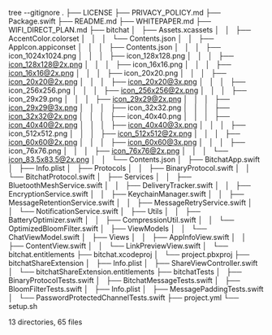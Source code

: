 tree --gitignore
.
├── LICENSE
├── PRIVACY_POLICY.md
├── Package.swift
├── README.md
├── WHITEPAPER.md
├── WIFI_DIRECT_PLAN.md
├── bitchat
│   ├── Assets.xcassets
│   │   ├── AccentColor.colorset
│   │   │   └── Contents.json
│   │   ├── AppIcon.appiconset
│   │   │   ├── Contents.json
│   │   │   ├── icon_1024x1024.png
│   │   │   ├── icon_128x128.png
│   │   │   ├── icon_128x128@2x.png
│   │   │   ├── icon_16x16.png
│   │   │   ├── icon_16x16@2x.png
│   │   │   ├── icon_20x20.png
│   │   │   ├── icon_20x20@2x.png
│   │   │   ├── icon_20x20@3x.png
│   │   │   ├── icon_256x256.png
│   │   │   ├── icon_256x256@2x.png
│   │   │   ├── icon_29x29.png
│   │   │   ├── icon_29x29@2x.png
│   │   │   ├── icon_29x29@3x.png
│   │   │   ├── icon_32x32.png
│   │   │   ├── icon_32x32@2x.png
│   │   │   ├── icon_40x40.png
│   │   │   ├── icon_40x40@2x.png
│   │   │   ├── icon_40x40@3x.png
│   │   │   ├── icon_512x512.png
│   │   │   ├── icon_512x512@2x.png
│   │   │   ├── icon_60x60@2x.png
│   │   │   ├── icon_60x60@3x.png
│   │   │   ├── icon_76x76.png
│   │   │   ├── icon_76x76@2x.png
│   │   │   └── icon_83.5x83.5@2x.png
│   │   └── Contents.json
│   ├── BitchatApp.swift
│   ├── Info.plist
│   ├── Protocols
│   │   ├── BinaryProtocol.swift
│   │   └── BitchatProtocol.swift
│   ├── Services
│   │   ├── BluetoothMeshService.swift
│   │   ├── DeliveryTracker.swift
│   │   ├── EncryptionService.swift
│   │   ├── KeychainManager.swift
│   │   ├── MessageRetentionService.swift
│   │   ├── MessageRetryService.swift
│   │   └── NotificationService.swift
│   ├── Utils
│   │   ├── BatteryOptimizer.swift
│   │   ├── CompressionUtil.swift
│   │   └── OptimizedBloomFilter.swift
│   ├── ViewModels
│   │   └── ChatViewModel.swift
│   ├── Views
│   │   ├── AppInfoView.swift
│   │   ├── ContentView.swift
│   │   └── LinkPreviewView.swift
│   └── bitchat.entitlements
├── bitchat.xcodeproj
│   └── project.pbxproj
├── bitchatShareExtension
│   ├── Info.plist
│   ├── ShareViewController.swift
│   └── bitchatShareExtension.entitlements
├── bitchatTests
│   ├── BinaryProtocolTests.swift
│   ├── BitchatMessageTests.swift
│   ├── BloomFilterTests.swift
│   ├── Info.plist
│   ├── MessagePaddingTests.swift
│   └── PasswordProtectedChannelTests.swift
├── project.yml
└── setup.sh

13 directories, 65 files
